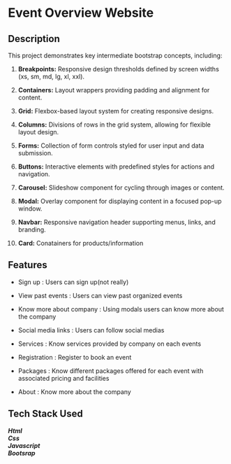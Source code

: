 # Event Overview Website

## Description

This project demonstrates key intermediate bootstrap concepts, including:

1. **Breakpoints:** Responsive design thresholds defined by screen widths (xs, sm, md, lg, xl, xxl).

2. **Containers:** Layout wrappers providing padding and alignment for content.

3. **Grid:** Flexbox-based layout system for creating responsive designs.

4. **Columns:** Divisions of rows in the grid system, allowing for flexible layout design.

5. **Forms:** Collection of form controls styled for user input and data submission.

6. **Buttons:** Interactive elements with predefined styles for actions and navigation.

7. **Carousel:** Slideshow component for cycling through images or content.

8. **Modal:** Overlay component for displaying content in a focused pop-up window.

9. **Navbar:** Responsive navigation header supporting menus, links, and branding.

10. **Card:** Conatainers for products/information

## Features

- Sign up : Users can sign up(not really)

- View past events : Users can view past organized events

- Know more about company : Using modals users can know more about the company

- Social media links : Users can follow social medias

- Services : Know services provided by company on each events

- Registration : Register to book an event

- Packages : Know different packages offered for each event with associated pricing and facilities

- About : Know more about the company

## Tech Stack Used

<i>

**Html**<br/>
**Css**<br/>
**Javascript**<br/>
**Bootsrap**<br/>
